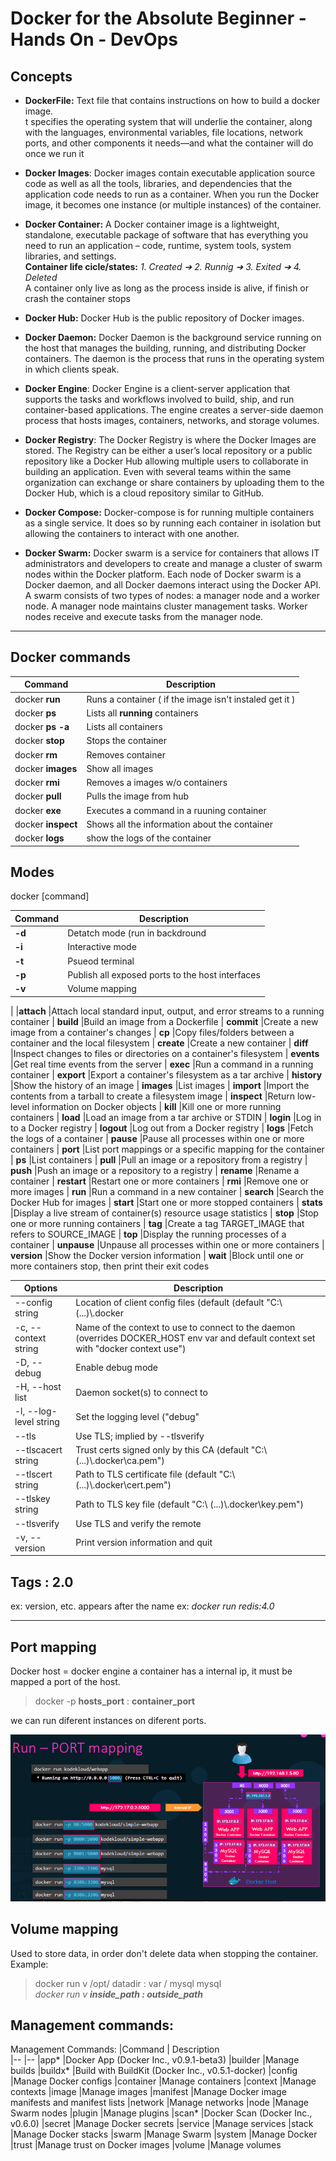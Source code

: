 # Docker for the Absolute Beginner - Hands On - DevOps

## Concepts

- **DockerFile:** Text file that contains instructions on how to build a docker image.  
t specifies the operating system that will underlie the container, along with the languages, environmental variables, file locations, network ports, and other components it needs—and what the container will do once we run it 

- **Docker Images**: Docker images contain executable application source code as well as all the tools, libraries, and dependencies that the application code needs to run as a container. When you run the Docker image, it becomes one instance (or multiple instances) of the container.

- **Docker Container:** A Docker container image is a lightweight, standalone, executable package of software that has everything you need to run an application – code, runtime, system tools, system libraries, and settings.  
 **Container life cicle/states:** *1. Created ➔ 2. Runnig ➔ 3. Exited ➔ 4. Deleted*  
A container only live as long as the process inside is alive, if finish or crash the container stops  

- **Docker Hub:** Docker Hub is the public repository of Docker images.

- **Docker Daemon:** Docker Daemon is the background service running on the host that manages the building, running, and distributing Docker containers. The daemon is the process that runs in the operating system in which clients speak.

- **Docker Engine**: Docker Engine is a client-server application that supports the tasks and workflows involved to build, ship, and run container-based applications. The engine creates a server-side daemon process that hosts images, containers, networks, and storage volumes.

- **Docker Registry**: The Docker Registry is where the Docker Images are stored. The Registry can be either a user’s local repository or a public repository like a Docker Hub allowing multiple users to collaborate in building an application. Even with several teams within the same organization can exchange or share containers by uploading them to the Docker Hub, which is a cloud repository similar to GitHub.

- **Docker Compose:** Docker-compose is for running multiple containers as a single service. It does so by running each container in isolation but allowing the containers to interact with one another.

- **Docker Swarm:** Docker swarm is a service for containers that allows IT administrators and developers to create and manage a cluster of swarm nodes within the Docker platform. Each node of Docker swarm is a Docker daemon, and all Docker daemons interact using the Docker API. A swarm consists of two types of nodes: a manager node and a worker node. A manager node maintains cluster management tasks. Worker nodes receive and execute tasks from the manager node.

---
  
## **Docker commands**

|Command            | Description                                            |
|-------------------|--------------------------------------------------------|
|docker **run**     | Runs a container ( if the image isn't instaled get it )|
|docker **ps**      | Lists all **running**  containers                      |
|docker **ps  -a**  | Lists all containers                                   |
|docker **stop**    | Stops the container                                    |
|docker **rm**      | Removes container                                      |
|docker **images**  | Show all images                                        |
|docker **rmi**     | Removes a images w/o containers                        |
|docker **pull**    | Pulls the image from hub                               |
|docker **exe**     | Executes a command in a ruuning container              |
|docker **inspect** | Shows all the information about the container          |
|docker **logs**    | show the logs of the container                         |

## **Modes**  

 docker [command]  
  
| Command                 |  Description  
|------------------------ |--------------------------------------------------
|**-d**                   | Detatch mode (run in backdround  
|**-i**                   | Interactive mode  
|**-t**                   | Psueod terminal  
|**-p**                   | Publish all exposed ports to the host interfaces  
|**-v**                   | Volume mapping  
|
|**attach**               |Attach local standard input, output, and error streams to a running container
| **build**               |Build an image from a Dockerfile
| **commit**              |Create a new image from a container's changes
| **cp**                  |Copy files/folders between a container and the local filesystem
| **create**              |Create a new container
| **diff**                |Inspect changes to files or directories on a container's filesystem
| **events**              |Get real time events from the server
| **exec**                |Run a command in a running container
| **export**              |Export a container's filesystem as a tar archive
| **history**             |Show the history of an image
| **images**              |List images
| **import**              |Import the contents from a tarball to create a filesystem image
| **inspect**             |Return low-level information on Docker objects
| **kill**                |Kill one or more running containers
| **load**                |Load an image from a tar archive or STDIN
| **login**               |Log in to a Docker registry
| **logout**              |Log out from a Docker registry
| **logs**                |Fetch the logs of a container
| **pause**               |Pause all processes within one or more containers
| **port**                |List port mappings or a specific mapping for the container
| **ps**                  |List containers
| **pull**                |Pull an image or a repository from a registry
| **push**                |Push an image or a repository to a registry
| **rename**              |Rename a container
| **restart**             |Restart one or more containers
| **rmi**                 |Remove one or more images
| **run**                 |Run a command in a new container
| **search**              |Search the Docker Hub for images
| **start**               |Start one or more stopped containers
| **stats**               |Display a live stream of container(s) resource usage statistics
| **stop**                |Stop one or more running containers
| **tag**                 |Create a tag TARGET_IMAGE that refers to SOURCE_IMAGE
| **top**                 |Display the running processes of a container
| **unpause**             |Unpause all processes within one or more containers
| **version**             |Show the Docker version information
| **wait**                |Block until one or more containers stop, then print their exit codes






| **Options**             |  **Description**  
|-------------------------|---------------------------------------------------|
|--config string          | Location of client config files (default  (default "C:\\ (...)\\.docker          |
|-c, --context string     |Name of the context to use to connect to the daemon (overrides DOCKER_HOST env var and default context set with "docker context use")|
|-D, --debug              |Enable debug mode                                                                  |
|-H, --host list          |Daemon socket(s) to connect to                                                     |
|-l, --log-level string   |Set the logging level ("debug"|"info"|"warn"|"error"|"fatal") (default "info")     |
|--tls                    |Use TLS; implied by --tlsverify                                                    |  
|--tlscacert string       |Trust certs signed only by this CA (default "C:\\ (...)\\.docker\\ca.pem")         |
|--tlscert string         |Path to TLS certificate file (default "C:\\ (...)\\.docker\\cert.pem")             |
|--tlskey string          |Path to TLS key file (default "C:\\ (...)\\.docker\\key.pem")                      |
|--tlsverify              |Use TLS and verify the remote                                                      |
|-v, --version            |Print version information and quit                                                 |

## Tags \: 2.0  

ex: version, etc. appears after the name ex: *docker run redis:4.0*

---

## **Port mapping**  

Docker host = docker engine
a container has a internal ip, it must be mapped a port of the host.

> docker -p **hosts_port** : **container_port**

we can run diferent instances on diferent ports.

![ Port mapping](./images/docker_port_mapping.PNG)

## **Volume mapping**

Used to store data, in order don't delete data when stopping the container. Example:  
> docker run v /opt/ datadir : var / mysql mysql  
*docker run v* ***inside_path : outside_path***  


## Management commands:

Management Commands:
|Command     | Description  
|--          |--
|app*        |Docker App (Docker Inc., v0.9.1-beta3)
|builder     |Manage builds
|buildx*     |Build with BuildKit (Docker Inc., v0.5.1-docker)
|config      |Manage Docker configs
|container   |Manage containers
|context     |Manage contexts
|image       |Manage images
|manifest    |Manage Docker image manifests and manifest lists
|network     |Manage networks
|node        |Manage Swarm nodes
|plugin      |Manage plugins
|scan*       |Docker Scan (Docker Inc., v0.6.0)
|secret      |Manage Docker secrets
|service     |Manage services
|stack       |Manage Docker stacks
|swarm       |Manage Swarm
|system      |Manage Docker
|trust       |Manage trust on Docker images
|volume      |Manage volumes



<!-- 
Usage:  docker [OPTIONS] COMMAND

A self-sufficient runtime for containers

Options:
      --config string      Location of client config files (default
                           "C:\\ (...)\\.docker")
  -c, --context string     Name of the context to use to connect to the
                           daemon (overrides DOCKER_HOST env var and
                           default context set with "docker context use")
  -D, --debug              Enable debug mode
  -H, --host list          Daemon socket(s) to connect to
  -l, --log-level string   Set the logging level
                           ("debug"|"info"|"warn"|"error"|"fatal")
                           (default "info")
      --tls                Use TLS; implied by --tlsverify
      --tlscacert string   Trust certs signed only by this CA (default
                           "C:\\ (...)\\.docker\\ca.pem")
      --tlscert string     Path to TLS certificate file (default
                           "C:\\ (...)\\.docker\\cert.pem")
      --tlskey string      Path to TLS key file (default
                           "C:\\ (...)\\.docker\\key.pem")
      --tlsverify          Use TLS and verify the remote
  -v, --version            Print version information and quit

Management Commands:
  app*        Docker App (Docker Inc., v0.9.1-beta3)
  builder     Manage builds
  buildx*     Build with BuildKit (Docker Inc., v0.5.1-docker)
  config      Manage Docker configs
  container   Manage containers
  context     Manage contexts
  image       Manage images
  manifest    Manage Docker image manifests and manifest lists
  network     Manage networks
  node        Manage Swarm nodes
  plugin      Manage plugins
  scan*       Docker Scan (Docker Inc., v0.6.0)
  secret      Manage Docker secrets
  service     Manage services
  stack       Manage Docker stacks
  swarm       Manage Swarm
  system      Manage Docker
  trust       Manage trust on Docker images
  volume      Manage volumes

Commands:
  attach      Attach local standard input, output, and error streams to a running container
  build       Build an image from a Dockerfile
  commit      Create a new image from a container's changes
  cp          Copy files/folders between a container and the local filesystem
  create      Create a new container
  diff        Inspect changes to files or directories on a container's filesystem
  events      Get real time events from the server
  exec        Run a command in a running container
  export      Export a container's filesystem as a tar archive
  history     Show the history of an image
  images      List images
  import      Import the contents from a tarball to create a filesystem image
  info        Display system-wide information
  inspect     Return low-level information on Docker objects
  kill        Kill one or more running containers
  load        Load an image from a tar archive or STDIN
  login       Log in to a Docker registry
  logout      Log out from a Docker registry
  logs        Fetch the logs of a container
  pause       Pause all processes within one or more containers
  port        List port mappings or a specific mapping for the container
  ps          List containers
  pull        Pull an image or a repository from a registry
  push        Push an image or a repository to a registry
  rename      Rename a container
  restart     Restart one or more containers
  rm          Remove one or more containers
  rmi         Remove one or more images
  run         Run a command in a new container
  save        Save one or more images to a tar archive (streamed to STDOUT by default)
  search      Search the Docker Hub for images
  start       Start one or more stopped containers
  stats       Display a live stream of container(s) resource usage statistics
  stop        Stop one or more running containers
  tag         Create a tag TARGET_IMAGE that refers to SOURCE_IMAGE
  top         Display the running processes of a container
  unpause     Unpause all processes within one or more containers
  update      Update configuration of one or more containers
  version     Show the Docker version information
  wait        Block until one or more containers stop, then print their exit codes

Run 'docker COMMAND --help' for more information on a command. -->